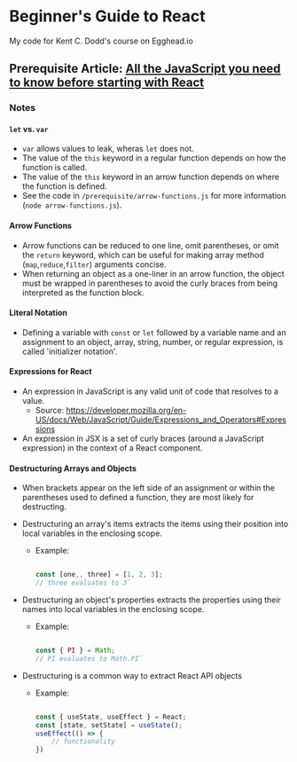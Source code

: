 # Beginner's Guide to React

My code for Kent C. Dodd's course on Egghead.io

## Prerequisite Article: [All the JavaScript you need to know before starting with React](https://jscomplete.com/learn/javascript-for-react)

### Notes

#### `let` vs. `var`

* `var` allows values to leak, wheras `let` does not.
* The value of the `this` keyword in a regular function depends on how the function is called.
* The value of the `this` keyword in an arrow function depends on where the function is defined.
* See the code in `/prerequisite/arrow-functions.js` for more information (`node arrow-functions.js`).

#### Arrow Functions

* Arrow functions can be reduced to one line, omit parentheses, or omit the `return` keyword, which can be useful for making array method (`map`,`reduce`,`filter`) arguments concise.
* When returning an object as a one-liner in an arrow function, the object must be wrapped in parentheses to avoid the curly braces from being interpreted as the function block.

#### Literal Notation

* Defining a variable with `const` or `let` followed by a variable name and an assignment to an object, array, string, number, or regular expression, is called 'initializer notation'.

#### Expressions for React

* An expression in JavaScript is any valid unit of code that resolves to a value.
  * Source: <https://developer.mozilla.org/en-US/docs/Web/JavaScript/Guide/Expressions_and_Operators#Expressions>
* An expression in JSX is a set of curly braces (around a JavaScript expression) in the context of a React component.

#### Destructuring Arrays and Objects

* When brackets appear on the left side of an assignment or within the parentheses used to defined a function, they are most likely for destructing.
* Destructuring an array's items extracts the items using their position into local variables in the enclosing scope.
  * Example:
  
    ```JavaScript

    const [one,, three] = [1, 2, 3];
    // three evaluates to 3`

    ```

* Destructuring an object's properties extracts the properties using their names into local variables in the enclosing scope.
  * Example:
  
    ```JavaScript

    const { PI } = Math;
    // PI evaluates to Math.PI`

    ```

* Destructuring is a common way to extract React API objects
  * Example:

    ```JavaScript

    const { useState, useEffect } = React;
    const [state, setState] = useState();
    useEffect(() => {
        // functionality
    })

    ```
